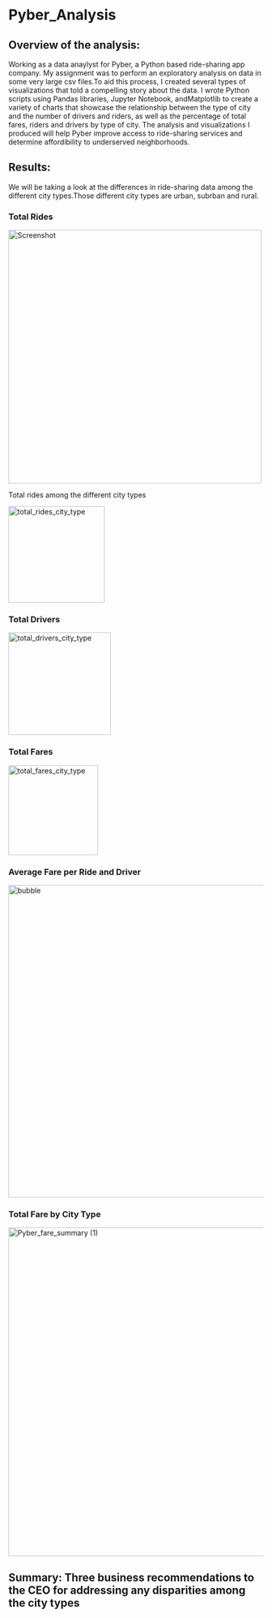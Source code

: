 # Pyber_Analysis

## Overview of the analysis:

Working as a data anaylyst for Pyber, a Python based ride-sharing app company. My assignment was to perform an exploratory analysis on data in some very large csv files.To aid this process, I created several types of visualizations that told a compelling story about the data. I wrote Python scripts using Pandas libraries, Jupyter Notebook, andMatplotlib to create a variety of charts that showcase the relationship between the type of city and the number of drivers and riders, as well as the percentage of total fares, riders and drivers by type of city. The analysis and visualizations I produced will help Pyber improve access to ride-sharing services and determine affordibility to underserved neighborhoods.

## Results: 

We will be taking a look at the differences in ride-sharing data among the different city types.Those different city types are urban, subrban and rural.

### Total Rides

<img width="500" alt="Screenshot" src="https://user-images.githubusercontent.com/102890151/167325642-9809f286-ff7e-46c2-ad1b-d45947f150e6.png">

Total rides among the different city types

<img width="190" alt="total_rides_city_type" src="https://user-images.githubusercontent.com/102890151/167326343-13a755fe-3613-4d46-beae-c33dac9ebb34.png">


### Total Drivers



<img width="202" alt="total_drivers_city_type" src="https://user-images.githubusercontent.com/102890151/167326322-bc6bb6ac-f3b0-4790-9339-4d90774cafc5.png">


### Total Fares

<img width="177" alt="total_fares_city_type" src="https://user-images.githubusercontent.com/102890151/167326313-6ad4d0d5-9af3-4d08-ae19-b3fe0dc9a2a9.png">


### Average Fare per Ride and Driver

<img width="616" alt="bubble" src="https://user-images.githubusercontent.com/102890151/167327743-bc24036c-3662-4cab-8545-70600b676d5e.png">



### Total Fare by City Type

<img width="648" alt="Pyber_fare_summary (1)" src="https://user-images.githubusercontent.com/102890151/167324092-6503d484-2146-4713-9bb7-79f813471ca5.png">



## Summary: Three business recommendations to the CEO for addressing any disparities among the city types
